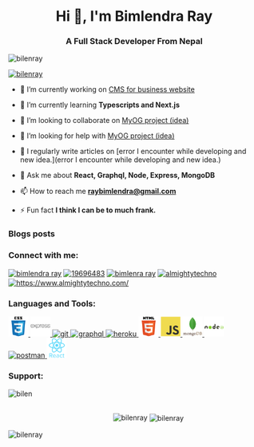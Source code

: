
<h1 align="center">Hi 👋, I'm Bimlendra Ray</h1>
<h3 align="center">A Full Stack Developer From Nepal</h3>

<p align="left"> <img src="https://komarev.com/ghpvc/?username=bilenray&label=Profile%20views&color=0e75b6&style=flat" alt="bilenray" /> </p>

<p align="left"> <a href="https://github.com/ryo-ma/github-profile-trophy"><img src="https://github-profile-trophy.vercel.app/?username=bilenray" alt="bilenray" /></a> </p>

- 🔭 I’m currently working on [CMS for business website](https://github.com/bilenray/Leni-s-ems-admin-panel.git)

- 🌱 I’m currently learning **Typescripts and Next.js**

- 👯 I’m looking to collaborate on [MyOG project (idea)](https://github.com/bilenray/MyOG-App.git)

- 🤝 I’m looking for help with [MyOG project (idea)](https://github.com/bilenray/MyOG-App.git)

- 📝 I regularly write articles on [error I encounter while developing and new idea.](error I encounter while developing and new idea.)

- 💬 Ask me about **React, Graphql, Node, Express, MongoDB**

- 📫 How to reach me **raybimlendra@gmail.com**

- ⚡ Fun fact **I think I can be to much frank.**

### Blogs posts
<!-- BLOG-POST-LIST:START -->
<!-- BLOG-POST-LIST:END -->

<h3 align="left">Connect with me:</h3>
<p align="left">
<a href="https://linkedin.com/in/bimlendra ray" target="blank"><img align="center" src="https://raw.githubusercontent.com/rahuldkjain/github-profile-readme-generator/master/src/images/icons/Social/linked-in-alt.svg" alt="bimlendra ray" height="30" width="40" /></a>
<a href="https://stackoverflow.com/users/19696483" target="blank"><img align="center" src="https://raw.githubusercontent.com/rahuldkjain/github-profile-readme-generator/master/src/images/icons/Social/stack-overflow.svg" alt="19696483" height="30" width="40" /></a>
<a href="https://fb.com/bimlenra ray" target="blank"><img align="center" src="https://raw.githubusercontent.com/rahuldkjain/github-profile-readme-generator/master/src/images/icons/Social/facebook.svg" alt="bimlenra ray" height="30" width="40" /></a>
<a href="https://www.youtube.com/c/almightytechno" target="blank"><img align="center" src="https://raw.githubusercontent.com/rahuldkjain/github-profile-readme-generator/master/src/images/icons/Social/youtube.svg" alt="almightytechno" height="30" width="40" /></a>
<a href="/https://www.almightytechno.com/" target="blank"><img align="center" src="https://raw.githubusercontent.com/rahuldkjain/github-profile-readme-generator/master/src/images/icons/Social/rss.svg" alt="https://www.almightytechno.com/" height="30" width="40" /></a>
</p>

<h3 align="left">Languages and Tools:</h3>
<p align="left"> <a href="https://www.w3schools.com/css/" target="_blank" rel="noreferrer"> <img src="https://raw.githubusercontent.com/devicons/devicon/master/icons/css3/css3-original-wordmark.svg" alt="css3" width="40" height="40"/> </a> <a href="https://expressjs.com" target="_blank" rel="noreferrer"> <img src="https://raw.githubusercontent.com/devicons/devicon/master/icons/express/express-original-wordmark.svg" alt="express" width="40" height="40"/> </a> <a href="https://git-scm.com/" target="_blank" rel="noreferrer"> <img src="https://www.vectorlogo.zone/logos/git-scm/git-scm-icon.svg" alt="git" width="40" height="40"/> </a> <a href="https://graphql.org" target="_blank" rel="noreferrer"> <img src="https://www.vectorlogo.zone/logos/graphql/graphql-icon.svg" alt="graphql" width="40" height="40"/> </a> <a href="https://heroku.com" target="_blank" rel="noreferrer"> <img src="https://www.vectorlogo.zone/logos/heroku/heroku-icon.svg" alt="heroku" width="40" height="40"/> </a> <a href="https://www.w3.org/html/" target="_blank" rel="noreferrer"> <img src="https://raw.githubusercontent.com/devicons/devicon/master/icons/html5/html5-original-wordmark.svg" alt="html5" width="40" height="40"/> </a> <a href="https://developer.mozilla.org/en-US/docs/Web/JavaScript" target="_blank" rel="noreferrer"> <img src="https://raw.githubusercontent.com/devicons/devicon/master/icons/javascript/javascript-original.svg" alt="javascript" width="40" height="40"/> </a> <a href="https://www.mongodb.com/" target="_blank" rel="noreferrer"> <img src="https://raw.githubusercontent.com/devicons/devicon/master/icons/mongodb/mongodb-original-wordmark.svg" alt="mongodb" width="40" height="40"/> </a> <a href="https://nodejs.org" target="_blank" rel="noreferrer"> <img src="https://raw.githubusercontent.com/devicons/devicon/master/icons/nodejs/nodejs-original-wordmark.svg" alt="nodejs" width="40" height="40"/> </a> <a href="https://postman.com" target="_blank" rel="noreferrer"> <img src="https://www.vectorlogo.zone/logos/getpostman/getpostman-icon.svg" alt="postman" width="40" height="40"/> </a> <a href="https://reactjs.org/" target="_blank" rel="noreferrer"> <img src="https://raw.githubusercontent.com/devicons/devicon/master/icons/react/react-original-wordmark.svg" alt="react" width="40" height="40"/> </a> </p>

<h3 align="left">Support:</h3>
<p><a href="https://www.buymeacoffee.com/bilen"> <img align="left" src="https://cdn.buymeacoffee.com/buttons/v2/default-yellow.png" height="50" width="210" alt="bilen" /></a></p><br><br>

<p><img align="left" src="https://github-readme-stats.vercel.app/api/top-langs?username=bilenray&show_icons=true&theme=radical&locale=en&layout=compact" alt="bilenray" /></p>

<p>&nbsp;<img align="center" src="https://github-readme-stats.vercel.app/api?username=bilenray&show_icons=true&theme=radical&locale=en" alt="bilenray" /></p>

<p><img align="center" src="https://github-readme-streak-stats.herokuapp.com/?user=bilenray&show_icons=true&theme=radical" alt="bilenray" /></p>
